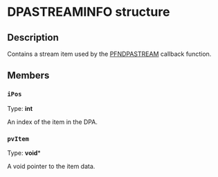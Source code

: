 # DPASTREAMINFO structure

## Description

Contains a stream item used by the [PFNDPASTREAM](https://learn.microsoft.com/windows/desktop/api/dpa_dsa/nc-dpa_dsa-pfndpastream) callback function.

## Members

### `iPos`

Type: **int**

An index of the item in the DPA.

### `pvItem`

Type: **void***

A void pointer to the item data.